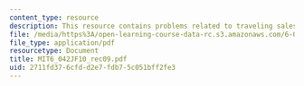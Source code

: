 ```yaml
---
content_type: resource
description: This resource contains problems related to traveling salesperson.
file: /media/https%3A/open-learning-course-data-rc.s3.amazonaws.com/6-042j-mathematics-for-computer-science-fall-2010/2711fd376cfdd2e7fdb75c051bff2fe3_MIT6_042JF10_rec09.pdf
file_type: application/pdf
resourcetype: Document
title: MIT6_042JF10_rec09.pdf
uid: 2711fd37-6cfd-d2e7-fdb7-5c051bff2fe3
---
```

